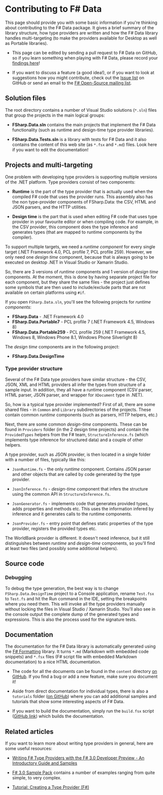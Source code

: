 Contributing to F# Data
=======================

This page should provide you with some basic information if you're thinking about
contributing to the F# Data package. It gives a brief summary of the library 
structure, how type providers are written and how the F# Data library handles 
multi-targeting (to make the providers available for Desktop as well
as Portable libraries).

 * This page can be edited by sending a pull request to F# Data on GitHub, so
   if you learn something when playing with F# Data, please record your
   [findings here](https://github.com/fsharp/FSharp.Data/blob/master/CONTRIBUTING.md)!

 * If you want to discuss a feature (a good idea!), or if you want to look at 
   suggestions how you might contribute, check out the
   [Issue list](https://github.com/fsharp/FSharp.Data/issues) on GitHub or send
   an email to the [F# Open-Source mailing list](http://groups.google.com/group/fsharp-opensource).

## Solution files

The root directory contains a number of Visual Studio solutions (`*.sln`) files 
that group the projects in the main logical groups:

 * **FSharp.Data.sln** contains the main projects that implement the F# Data
   functionality (such as runtime and design-time type provider libraries).

 * **FSharp.Data.Tests.sln** is a library with tests for F# Data and it also contains
   the content of this web site (as `*.fsx` and `*.md`) files. Look here if you want
   to edit the documentation!

## Projects and multi-targeting

One problem with developing type providers is supporting multiple versions of the .NET 
platform. Type providers consist of two components:

 * **Runtime** is the part of the type provider that is actually used when the
   compiled F# code that uses the provider runs. This assembly also has the
   non type-provider components of FSharp.Data: the CSV, HTML and JSON parsers, and
   the HTTP utilities.

 * **Design time** is the part that is used when editing F# code that uses type
   provider in your favourite editor or when compiling code. For example, in the
   CSV provider, this component does the type inference and generates types
   (that are mapped to runtime components by the compiler).

To support multiple targets, we need a _runtime component_ for every single target
(.NET Framework 4.0, PCL profile 7, PCL profile 259). However, we only need one _design time_
component, because that is always going to be executed on desktop .NET in Visual Studio
or Xamarin Studio.

So, there are 3 versions of _runtime_ components and 1 version of _design time_ 
components. At the moment, this is done by having separate project file for each
component, but they share the same files - the project just defines some symbols that
are then used to include/exclude parts that are not available on certain platforms
using `#if`.

If you open `FSharp.Data.sln`, you'll see the following projects for _runtime components_:

 * **FSharp.Data** - .NET Framework 4.0
 * **FSharp.Data.Portable7** - PCL profile 7 (.NET Framework 4.5, Windows 8)
 * **FSharp.Data.Portable259** - PCL profile 259 (.NET Framework 4.5, Windows 8, Windows Phone 8.1, Windows Phone Silverlight 8)
 
The _design time_ components are in the following project:

 * **FSharp.Data.DesignTime**
 
### Type provider structure

Several of the F# Data type providers have similar structure - the CSV, JSON, XML and HTML
providers all infer the types from structure of a sample input. In addition, they all
have a runtime component (CSV parser, HTML parser, JSON parser, and wrapper for `XDocument` type in .NET).

So, how is a typical type provider implemented? First of all, there are some shared 
files - in `Common` and `Library` subdirectories of the projects. These contain common
_runtime_ components (such as parsers, HTTP helpers, etc.)

Next, there are some common _design-time_ components. These can be found in `Providers`
folder (in the 2 design time projects) and contain the `ProvidedTypes` helpers from the
F# team, `StructureInference.fs` (which implements type inference for structured data)
and a couple of other helpers.

A type provider, such as JSON provider, is then located in a single folder with a number
of files, typically like this:

 * `JsonRuntime.fs` - the only _runtime_ component. Contains JSON parser and other 
   objects that are called by code generated by the type provider.

 * `JsonInference.fs` - _design-time_ component that infers the structure using 
   the common API in `StructureInference.fs`.

 * `JsonGenerator.fs` - implements code that generates provided types, adds properties
   and methods etc. This uses the information infered by inference and it generates
   calls to the runtime components.

 * `JsonProvider.fs` - entry point that defines static properties of the type provider,
   registers the provided types etc.

The WorldBank provider is different. It doesn't need inference, but it still distinguishes
between _runtime_ and _design-time_ components, so you'll find at least two files (and possibly some additional helpers).

## Source code

### Debugging

To debug the type generation, the best way is to change `FSharp.Data.DesignTime` project to a Console application, rename `Test.fsx` to `Test.fs` and hit the Run command in the IDE, setting the breakpoints where you need them. This will invoke all the type providers manually without locking the files in Visual Studio / Xamarin Studio. You'll also see in the console output the complete dump of the generated types and expressions. This is also the process used for the signature tests.

## Documentation

The documentation for the F# Data library is automatically generated using the 
[F# Formatting](https://github.com/tpetricek/FSharp.Formatting) library. It turns 
`*.md` (Markdown with embedded code snippets) and `*.fsx` files (F# script file with 
embedded Markdown documentation) to a nice HTML documentation.

 * The code for all the documents can be found in the `content` directory
   [on GitHub](https://github.com/fsharp/FSharp.Data/tree/master/docs/content). If you 
   find a bug or add a new feature, make sure you document it!

 * Aside from direct documentation for individual types, there is also a `tutorials` folder
   ([on GitHub](https://github.com/fsharp/FSharp.Data/tree/master/docs/content/tutorials)) where
   you can add additional samples and tutorials that show some interesting aspects of F# Data.

 * If you want to build the documentation, simply run the `build.fsx` script
   ([GitHub link](https://github.com/fsharp/FSharp.Data/blob/master/tools/build.fsx)) which
   builds the documentation.

## Related articles

If you want to learn more about writing type providers in general, here are some useful resources:

  * [Writing F# Type Providers with the F# 3.0 Developer Preview - An Introductory Guide and Samples](http://blogs.msdn.com/b/fsharpteam/archive/2011/09/24/developing-f-type-providers-with-the-f-3-0-developer-preview-an-introductory-guide-and-samples.aspx)

  * [F# 3.0 Sample Pack](http://fsharp3sample.codeplex.com/) contains a number of examples ranging
    from quite simple, to very complex.

  * [Tutorial: Creating a Type Provider (F#)](http://msdn.microsoft.com/en-gb/library/hh361034.aspx)
